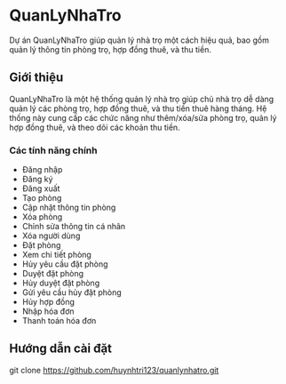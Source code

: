# QuanLyNhaTro

Dự án QuanLyNhaTro giúp quản lý nhà trọ một cách hiệu quả, bao gồm quản lý thông tin phòng trọ, hợp đồng thuê, và thu tiền.

## Giới thiệu

QuanLyNhaTro là một hệ thống quản lý nhà trọ giúp chủ nhà trọ dễ dàng quản lý các phòng trọ, hợp đồng thuê, và thu tiền thuê hàng tháng. Hệ thống này cung cấp các chức năng như thêm/xóa/sửa phòng trọ, quản lý hợp đồng thuê, và theo dõi các khoản thu tiền.

### Các tính năng chính
- Đăng nhập
- Đăng ký
- Đăng xuất
- Tạo phòng
- Cập nhật thông tin phòng
- Xóa phòng
- Chỉnh sửa thông tin cá nhân
- Xóa người dùng
- Đặt phòng
- Xem chi tiết phòng
- Hủy yêu cầu đặt phòng
- Duyệt đặt phòng
- Hủy duyệt đặt phòng
- Gửi yêu cầu hủy đặt phòng
- Hủy hợp đồng
- Nhập hóa đơn
- Thanh toán hóa đơn


## Hướng dẫn cài đặt
git clone https://github.com/huynhtri123/quanlynhatro.git


